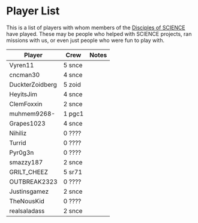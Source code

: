 # Player List

This is a list of players with whom members of the [Disciples of SCIENCE](https://socialclub.rockstargames.com/crew/disciples_of_science) have played. These may be people who helped with SCIENCE projects, ran missions with us, or even just people who were fun to play with. 

|            Player            |               Crew               | Notes |
|------------------------------|----------------------------------|-------|
| <span>Vyren11</span>         | <span class="crew">5 snce</span> |       |
| <span>cncman30</span>        | <span class="crew">4 snce</span> |       |
| <span>DuckterZoidberg</span> | <span class="crew">5 zoid</span> |       |
| <span>HeyitsJim</span>       | <span class="crew">4 snce</span> |       |
| <span>ClemFoxxin</span>      | <span class="crew">2 snce</span> |       |
| <span>muhmem9268-</span>     | <span class="crew">1 pgc1</span> |       |
| <span>Grapes1023</span>      | <span class="crew">4 snce</span> |       |
| <span>Nihiliz</span>         | <span class="crew">0 ????</span> |       |
| <span>Turrid</span>          | <span class="crew">0 ????</span> |       |
| <span>Pyr0g3n</span>         | <span class="crew">0 ????</span> |       |
| <span>smazzy187</span>       | <span class="crew">2 snce</span> |       |
| <span>GRILT_CHEEZ</span>     | <span class="crew">5 sr71</span> |       |
| <span>OUTBREAK2323</span>    | <span class="crew">0 ????</span> |       |
| <span>Justinsgamez</span>    | <span class="crew">2 snce</span> |       |
| <span>TheNousKid</span>      | <span class="crew">0 ????</span> |       |
| <span>realsaladass</span>    | <span class="crew">2 snce</span> |       |